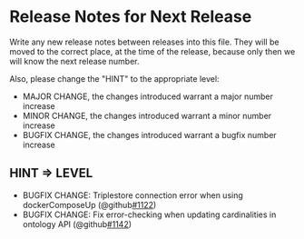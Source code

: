 # Release Notes for Next Release

Write any new release notes between releases into this file. They will be moved to the correct place,
at the time of the release, because only then we will know the next release number.

Also, please change the "HINT" to the appropriate level:
 - MAJOR CHANGE, the changes introduced warrant a major number increase
 - MINOR CHANGE, the changes introduced warrant a minor number increase
 - BUGFIX CHANGE, the changes introduced warrant a bugfix number increase


## HINT => LEVEL

- BUGFIX CHANGE: Triplestore connection error when using dockerComposeUp (@github[#1122](#1122))
- BUGFIX CHANGE: Fix error-checking when updating cardinalities in ontology API (@github[#1142](#1142))
